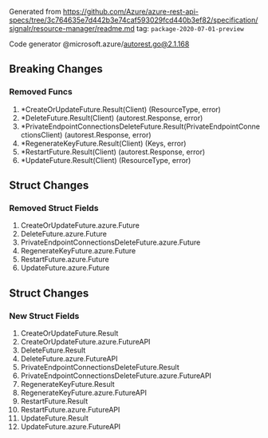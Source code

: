 Generated from https://github.com/Azure/azure-rest-api-specs/tree/3c764635e7d442b3e74caf593029fcd440b3ef82/specification/signalr/resource-manager/readme.md tag: `package-2020-07-01-preview`

Code generator @microsoft.azure/autorest.go@2.1.168

## Breaking Changes

### Removed Funcs

1. *CreateOrUpdateFuture.Result(Client) (ResourceType, error)
1. *DeleteFuture.Result(Client) (autorest.Response, error)
1. *PrivateEndpointConnectionsDeleteFuture.Result(PrivateEndpointConnectionsClient) (autorest.Response, error)
1. *RegenerateKeyFuture.Result(Client) (Keys, error)
1. *RestartFuture.Result(Client) (autorest.Response, error)
1. *UpdateFuture.Result(Client) (ResourceType, error)

## Struct Changes

### Removed Struct Fields

1. CreateOrUpdateFuture.azure.Future
1. DeleteFuture.azure.Future
1. PrivateEndpointConnectionsDeleteFuture.azure.Future
1. RegenerateKeyFuture.azure.Future
1. RestartFuture.azure.Future
1. UpdateFuture.azure.Future

## Struct Changes

### New Struct Fields

1. CreateOrUpdateFuture.Result
1. CreateOrUpdateFuture.azure.FutureAPI
1. DeleteFuture.Result
1. DeleteFuture.azure.FutureAPI
1. PrivateEndpointConnectionsDeleteFuture.Result
1. PrivateEndpointConnectionsDeleteFuture.azure.FutureAPI
1. RegenerateKeyFuture.Result
1. RegenerateKeyFuture.azure.FutureAPI
1. RestartFuture.Result
1. RestartFuture.azure.FutureAPI
1. UpdateFuture.Result
1. UpdateFuture.azure.FutureAPI
